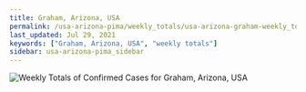 ```yaml
---
title: Graham, Arizona, USA
permalink: /usa-arizona-pima/weekly_totals/usa-arizona-graham-weekly_totals.html
last_updated: Jul 29, 2021
keywords: ["Graham, Arizona, USA", "weekly totals"]
sidebar: usa-arizona-pima_sidebar
---
```


![Weekly Totals of Confirmed Cases for Graham, Arizona, USA](/covid_tracker/images/graphs/usa-arizona-graham-weekly_totals_graph.png)
